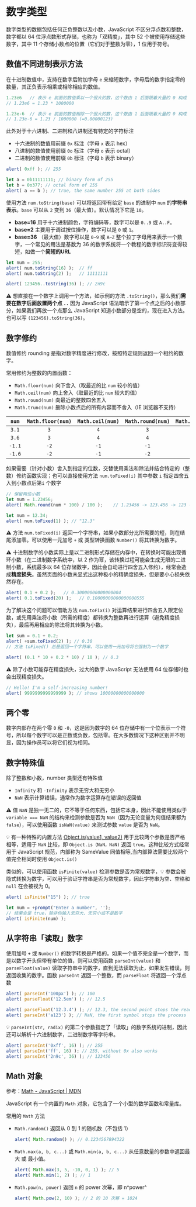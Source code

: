 # 数字类型
数字类型的数据包括任何正负整数以及小数，JavaScript 不区分浮点数和整数，数字都以 64 位浮点数形式存储，也称为「双精度」，其中 52 个被使用存储这些数字，其中 11 个存储小数点的位置（它们对于整数为零），1 位用于符号。

## 数值不同进制表示方法
在十进制数值中，支持在数字后附加字母 `e` 来缩短数字，字母后的数字指定零的数量，其正负表示相乘或相除相应的数值。

```js
1.23e6   // 表示 e 前面的数值乘以一个很大的数，这个数由 1 后面跟着大量的 0 构成（0 的数量与 e 后数值相同）
// 1.23e6 = 1.23 * 1000000

1.23e-6  // 表示 e 前面的数值相除一个很大的数，这个数由 1 后面跟着大量的 0 构成（0 的数量与 e 后数值相同）
// 1.23e-6 = 1.23 / 1000000 (=0.00000123)
```

此外对于十六进制、二进制和八进制还有特定的字符标注

* 十六进制的数值用前缀 `0x` 标注（字母 `x` 表示 hex）
* 八进制的数值使用前缀 `0o` 标注（字母 `o` 表示 octal）
* 二进制的数值使用前缀 `0b` 标注（字母 `b` 表示 binary）

```js
alert( 0xff ); // 255

let a = 0b11111111; // binary form of 255
let b = 0o377; // octal form of 255
alert( a == b ); // true, the same number 255 at both sides
```

使用方法 `num.toString(base)` 可以将返回带有给定 `base` 的进制中 `num` 的**字符串表示**。`base` 可以从 `2` 变到 `36`（最大值）。默认情况下它是 `10`。

- **base=16** 用于十六进制颜色，字符编码等，数字可以是 `0..9` 或 `A..F`。
- **base=2** 主要用于调试按位操作，数字可以是 `0` 或 `1`。
- **base=36** （最大值）数字可以是 `0~9` 或 `A~Z` 整个拉丁字母用来表示一个数字，一个常见的用法是基数为 36 的数字系统将一个教程的数字标识符变得较短，如做一个**简短的URL**

```js
let num = 255;
alert( num.toString(16) );  // ff
alert( num.toString(2) );   // 11111111

alert( 123456..toString(36) ); // 2n9c
```

:warning: 想直接在一个数字上调用一个方法，如示例的方法 `.toString()`，那么我们**需要在数字后面放置两个点 `..`** 因为 JavaScript 语法暗示了第一个点之后的小数部分，如果我们再放一个点那么 JavaScript 知道小数部分是空的，现在进入方法。也可以写 `(123456).toString(36)`。

## 数字修约
数值修约 rounding 是指对数字精度进行修改，按照特定规则返回一个相约的数字。

常用修约为整数的内置函数：
* `Math.floor(num)` 向下舍入（取最近的比 `num` 较小的值）
* `Math.ceil(num)` 向上舍入（取最近的比 `num` 较大的值）
* `Math.round(num)` 向最近的整数四舍五入
* `Math.trunc(num)` 删除小数点后的所有内容而不舍入（IE 浏览器不支持）

| `num`  | `Math.floor(num)` | `Math.ceil(num)` | `Math.round(num)` | `Math.trunc(num)` |
| :--------: | :---------------------: | :------------------------: | :--------------------------: | :--------------------------: |
|  `3.1`  |            `3`             |           `4`            |            `3`             |            `3`             |
|  `3.6`  |            `3`             |           `4`            |            `4`             |            `3`             |
| `-1.1` |           `-2`            |           `-1`           |           `-1`            |           `-1`            |
| `-1.6` |           `-2`            |           `-1`           |           `-2`            |           `-1`            |

如果需要（针对小数）舍入到指定的位数，交替使用乘法和除法并结合特定的（整数）修约函数实现；也可以直接使用方法 `num.toFixed(i)` 其中参数 `i` 指定四舍五入到小数点后第`i` 个数字

```js
// 保留两位小数
let num = 1.23456;
alert( Math.round(num * 100) / 100 );    // 1.23456 -> 123.456 -> 123 -> 1.23

let num = 12.34;
alert( num.toFixed(1) ); // "12.3"
```

:warning: 方法 `num.toFixed(i)` 返回一个字符串，如果小数部分比所需要的短，则在结尾添加零。可以使用一元加号 `+` 或 类型转换函数 `Number()` 将其转换为数字。

:warning: 十进制数字的小数实际上是以二进制形式存储在内存中，在转换时可能出现循环小数（在二进制数字系统中，以 2 作为幂，该转换过程可能会生成无限的二进制小数，系统最多以 64 位存储数字，因此会自动进行四舍五入修约），经常会造成**精度损失**。虽然页面的小数未显式出这种极小的精确度损失，但是要小心损失依然存在。

```js
alert( 0.1 + 0.2 );   // 0.30000000000000004
alert( 0.1.toFixed(20) );   // 0.10000000000000000555
```

为了解决这个问题可以借助方法 `num.toFix(i)` 对运算结果进行四舍五入限定位数，或先用乘法将小数（所需的精度）都转换为整数再进行运算（避免精度损失），最后再用相应的除法将其转换为小数。

```js
let sum = 0.1 + 0.2;
alert( +sum.toFixed(2) ); // 0.30
// 方法 toFixed() 总是返回一个字符串，可以使用一元加号将它强制为一个数字

alert( (0.1 * 10 + 0.2 * 10) / 10 ); // 0.3
```

:warning: 除了小数可能存在精度损失，过大的数字 JavaScript 无法使用 64 位存储时也会出现精度损失。

```js
// Hello! I'm a self-increasing number!
alert( 9999999999999999 ); // shows 10000000000000000
```

## 两个零
数字内部存在两个零 `0` 和 `-0`，这是因为数字的 64 位存储中有一个位表示一个符号，所以每个数字可以是正数或负数，包括零。在大多数情况下这种区别并不明显，因为操作员可以将它们视为相同。

## 数字特殊值
除了整数和小数，number 类型还有特殊值

* `Infinity` 和 `-Infinity` 表示无穷大和无穷小
* `NaN` 表示计算错误，通常作为数字运算存在错误的返回值

:warning: 值 `NaN` 是独一无二的，它不等于任何东西，包括它本身，因此不能使用类似于 `variable === NaN` 的结构来检测参数是否为 `NaN`（因为无论变量为何值结果都为 `false`），可以使用函数 `isNaN(value)` 来测试参数 `value` 是否为 `NaN`。

:bulb: 有一种特殊的内置方法 [Object.is(value1, value2)](https://developer.mozilla.org/zh/docs/Web/JavaScript/Reference/Global_Objects/Object/is) 用于比较两个参数是否严格相等，适用于 `NaN` 比较，即 `Object.is（NaN，NaN)` 返回 `true`。这种比较方式经常用于 JavaScript 规范，内部称为 SameValue 同值相等,当内部算法需要比较两个值完全相同时使用 `Object.is()`

类似的，可以使用函数 `isFinite(value)` 检测参数是否为常规数字，:bulb: 参数会被隐式转换为数字，可以用于验证字符串是否为常规数字，因此字符串为空、空格和 `null` 在会被视为 0。

```js
alert( isFinite("15") ); // true

let num = +prompt("Enter a number", '');
// 结果会是 true，除非你输入无穷大、无穷小或不是数字
alert( isFinite(num) );
```

## 从字符串「读取」数字
使用加号 `+` 或 `Number()` 的数字转换是严格的。如果一个值不完全是一个数字，而是以数字开头但带有单位的值，则可以使用函数 `parseInt(value)` 和 `parseFloat(value)` 读取字符串中的数字，直到无法读取为止，如果发生错误，则返回收集的数字。函数 `parseInt` 返回一个整数，而 `parseFloat` 将返回一个浮点数

```js
alert( parseInt('100px') ); // 100
alert( parseFloat('12.5em') ); // 12.5

alert( parseFloat('12.3.4') ); // 12.3, the second point stops the reading
alert( parseInt('a123') ); // NaN, the first symbol stops the process
```

:bulb: `parseInt(str, radix)` 的第二个参数指定了「读取」的数字系统的进制，因此还可以解析十六进制数字，二进制数字等字符串。

```js
alert( parseInt('0xff', 16) ); // 255
alert( parseInt('ff', 16) ); // 255, without 0x also works
alert( parseInt('2n9c', 36) ); // 123456
```

## Math 对象
参考：[Math - JavaScript | MDN](https://developer.mozilla.org/en/docs/Web/JavaScript/Reference/Global_Objects/Math)

JavaScript 有一个内置的 `Math` 对象，它包含了一个小型的数学函数和常量库。

常用的 `Math` 方法

* `Math.random()` 返回从 0 到 1 的随机数（不包括 1）

    ```js
    alert( Math.random() ); // 0.1234567894322
    ```

* `Math.max(a, b, c...)` 或 `Math.min(a, b, c...)` 从任意数量的参数中返回最大 或 最小值。

    ```js
    alert( Math.max(3, 5, -10, 0, 1) ); // 5
    alert( Math.min(1, 2) ); // 1
    ```

* `Math.pow(n, power)` 返回 `n` 的 power 次幂，即 n^power^

    ```js
    alert( Math.pow(2, 10) ); // 2 的 10 次幂 = 1024
    ```